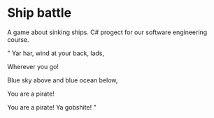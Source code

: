 # Ship battle
A game about sinking ships. C# progect for our software engineering course.


" Yar har, wind at your back, lads,

  Wherever you go! 
  
  Blue sky above and blue ocean below, 
  
  You are a pirate!
  
  You are a pirate! Ya gobshite! "

